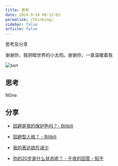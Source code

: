 ```yaml
---
title: 思考
date: 2024-9-14 00:12:01
permalink: /thinking/
sidebar: false
article: false
---
```


思考及分享

谢谢你，我阴暗世界的小太阳。谢谢你，一直温暖着我

![sun](https://the0n3.top/medias/zz-meme/sun.jpg)

## 思考

N0ne


## 分享

- [回避是我的保护色吗？- Bilibili](https://www.bilibili.com/video/BV13U421o7ye/)

- [回避型人格？ - Bilibili](https://www.bilibili.com/video/BV1wQ4y1R7Jr/)

- [我的表达欲在减少](https://zu1k.com/posts/thinking/low-desire-of-expression/)

- [你的20岁是什么状态呢？ - 千夜的回答 - 知乎](https://www.zhihu.com/question/382029543/answer/2905680892)